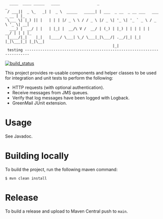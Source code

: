 ````
  ____  ____ _____   ____                 _                                  _   
 / ___||  _ \_   _| |  _ \  _____   _____| | ___  _ __  _ __ ___   ___ _ __ | |_ 
 \___ \| |_) || |   | | | |/ _ \ \ / / _ \ |/ _ \| '_ \| '_ ` _ \ / _ \ '_ \| __|
  ___) |  __/ | |   | |_| |  __/\ V /  __/ | (_) | |_) | | | | | |  __/ | | | |_ 
 |____/|_|    |_|   |____/ \___| \_/ \___|_|\___/| .__/|_| |_| |_|\___|_| |_|\__|
                                                 |_|                                           
 testing ------------------------------------------------------------------------
````

[![build_status](https://github.com/spt-development/spt-development-test/actions/workflows/build.yml/badge.svg)](https://github.com/spt-development/spt-development-test/actions)

This project provides re-usable components and helper classes to be used for integration and unit tests to perform the
following:

* HTTP requests (with optional authentication).
* Receive messages from JMS queues.
* Verify that log messages have been logged with Logback.
* GreenMail JUnit extension.

Usage
=====

See Javadoc.

Building locally
================

To build the project, run the following maven command:

    $ mvn clean install

Release
=======

To build a release and upload to Maven Central push to `main`.
